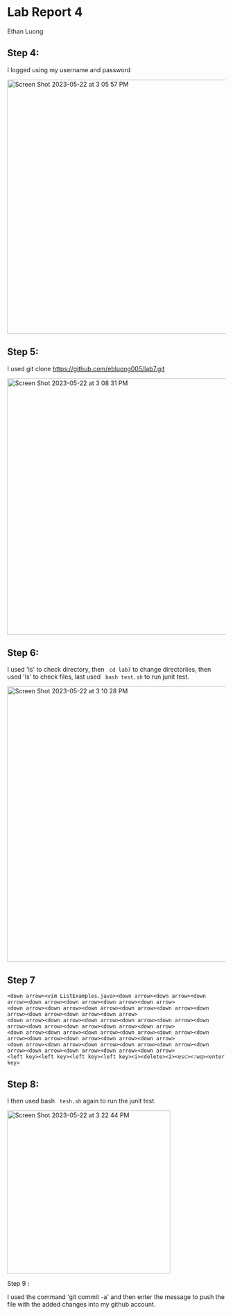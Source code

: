 # Lab Report 4 
Ethan Luong

## Step 4:


I logged using my username and password

<img width="586" alt="Screen Shot 2023-05-22 at 3 05 57 PM" src="https://github.com/ebluong005/lab4report/assets/130106644/48e2394f-10d9-4d7c-853c-4f63b28eac4a">

## Step 5:

I used git clone https://github.com/ebluong005/lab7.git

<img width="591" alt="Screen Shot 2023-05-22 at 3 08 31 PM" src="https://github.com/ebluong005/lab4report/assets/130106644/91c57ef9-6447-4d78-9a41-9dc811b7ba84">

## Step 6:


I used 'ls' to check directory, then ``` cd lab7```  to change directoriies, then used 'ls' to check files, last used ``` bash test.sh```  to run junit test.

<img width="635" alt="Screen Shot 2023-05-22 at 3 10 28 PM" src="https://github.com/ebluong005/lab4report/assets/130106644/9af17a5e-0eca-4226-9c33-42cfd968089b">

## Step 7
``` 
<down arrow><vim ListExamples.java><down arrow><down arrow><down arrow><down arrow><down arrow><down arrow><down arrow>
<down arrow><down arrow><down arrow><down arrow><down arrow><down arrow><down arrow><down arrow><down arrow>
<down arrow><down arrow><down arrow><down arrow><down arrow><down arrow><down arrow><down arrow><down arrow><down arrow>
<down arrow><down arrow><down arrow><down arrow><down arrow><down arrow><down arrow><down arrow><down arrow><down arrow>
<down arrow><down arrow><down arrow><down arrow><down arrow><down arrow><down arrow><down arrow><down arrow><down arrow>
<left key><left key><left key><left key><i><delete><2><esc><:wq><enter key>
  ``` 
  
## Step 8:
 
 
 I then used bash ``` tesh.sh``` again to run the junit test.
  
<img width="376" alt="Screen Shot 2023-05-22 at 3 22 44 PM" src="https://github.com/ebluong005/lab4report/assets/130106644/03a38ece-3f14-4969-9b1a-326ac73fb949">
  

          
  Step 9 :
  
  
  I used the command 'git commit -a' and then enter the message to push the file with the added changes into my github account.

